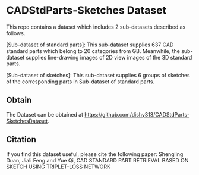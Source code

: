 # CADStdParts-Sketches Dataset
This repo contains a dataset which includes 2 sub-datasets described as follows.

[Sub-dataset of standard parts]: This sub-dataset supplies 637 CAD standard parts which belong to 20 categories from GB. Meanwhile, the sub-dataset supplies line-drawing images of 2D view images of the 3D standard parts.

[Sub-dataset of sketches]: This sub-dataset supplies 6 groups of sketches of the corresponding parts in Sub-dataset of standard parts.

## Obtain
The Dataset can be obtained at https://github.com/dishy313/CADStdParts-SketchesDataset.

## Citation
If you find this dataset useful, please cite the following paper:
Shengling Duan, Jiali Feng and Yue Qi,
CAD STANDARD PART RETRIEVAL BASED ON SKETCH USING TRIPLET-LOSS NETWORK
